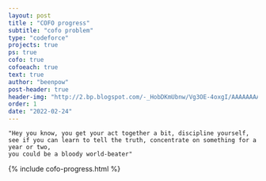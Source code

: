 ```yaml
---
layout: post
title : "COFO progress"
subtitle: "cofo problem"
type: "codeforce"
projects: true
ps: true
cofo: true
cofoeach: true
text: true
author: "beenpow"
post-header: true
header-img: "http://2.bp.blogspot.com/-_HobDKmUbnw/Vg3OE-4oxgI/AAAAAAAACR8/LatdOwEau_A/s1600/The-Martian-viral-teaser.jpg"
order: 1
date: "2022-02-24"
---
```


```text
"Hey you know, you get your act together a bit, discipline yourself,
see if you can learn to tell the truth, concentrate on something for a year or two,
you could be a bloody world-beater"
```

{% include cofo-progress.html %}
